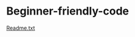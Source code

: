 # Beginner-friendly-code 
[Readme.txt](https://github.com/Romulo2013137/Beginner-friendly-code/files/11571711/Readme.txt)
